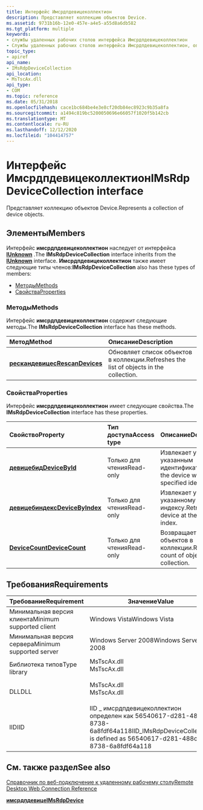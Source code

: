 ```yaml
---
title: Интерфейс Имсрдпдевицеколлектион
description: Представляет коллекцию объектов Device.
ms.assetid: 9731b16b-12e0-457e-a4e5-a55d8a6db582
ms.tgt_platform: multiple
keywords:
- службы удаленных рабочих столов интерфейса Имсрдпдевицеколлектион
- Службы удаленных рабочих столов интерфейса Имсрдпдевицеколлектион, описание
topic_type:
- apiref
api_name:
- IMsRdpDeviceCollection
api_location:
- MsTscAx.dll
api_type:
- COM
ms.topic: reference
ms.date: 05/31/2018
ms.openlocfilehash: cace1bc684be4e3e8cf20db84ec8923c9b35a8fa
ms.sourcegitcommit: a1494c819bc5200050696e66057f1020f5b142cb
ms.translationtype: MT
ms.contentlocale: ru-RU
ms.lasthandoff: 12/12/2020
ms.locfileid: "104414757"
---
```

# <a name="imsrdpdevicecollection-interface"></a><span data-ttu-id="baa57-105">Интерфейс Имсрдпдевицеколлектион</span><span class="sxs-lookup"><span data-stu-id="baa57-105">IMsRdpDeviceCollection interface</span></span>

<span data-ttu-id="baa57-106">Представляет коллекцию объектов Device.</span><span class="sxs-lookup"><span data-stu-id="baa57-106">Represents a collection of device objects.</span></span>

## <a name="members"></a><span data-ttu-id="baa57-107">Элементы</span><span class="sxs-lookup"><span data-stu-id="baa57-107">Members</span></span>

<span data-ttu-id="baa57-108">Интерфейс **имсрдпдевицеколлектион** наследует от интерфейса [**IUnknown**](/windows/desktop/api/unknwn/nn-unknwn-iunknown) .</span><span class="sxs-lookup"><span data-stu-id="baa57-108">The **IMsRdpDeviceCollection** interface inherits from the [**IUnknown**](/windows/desktop/api/unknwn/nn-unknwn-iunknown) interface.</span></span> <span data-ttu-id="baa57-109">**Имсрдпдевицеколлектион** также имеет следующие типы членов:</span><span class="sxs-lookup"><span data-stu-id="baa57-109">**IMsRdpDeviceCollection** also has these types of members:</span></span>

-   [<span data-ttu-id="baa57-110">Методы</span><span class="sxs-lookup"><span data-stu-id="baa57-110">Methods</span></span>](#methods)
-   [<span data-ttu-id="baa57-111">Свойства</span><span class="sxs-lookup"><span data-stu-id="baa57-111">Properties</span></span>](#properties)

### <a name="methods"></a><span data-ttu-id="baa57-112">Методы</span><span class="sxs-lookup"><span data-stu-id="baa57-112">Methods</span></span>

<span data-ttu-id="baa57-113">Интерфейс **имсрдпдевицеколлектион** содержит следующие методы.</span><span class="sxs-lookup"><span data-stu-id="baa57-113">The **IMsRdpDeviceCollection** interface has these methods.</span></span>



| <span data-ttu-id="baa57-114">Метод</span><span class="sxs-lookup"><span data-stu-id="baa57-114">Method</span></span>                                                        | <span data-ttu-id="baa57-115">Описание</span><span class="sxs-lookup"><span data-stu-id="baa57-115">Description</span></span>                                                 |
|:--------------------------------------------------------------|:------------------------------------------------------------|
| [<span data-ttu-id="baa57-116">**рескандевицес**</span><span class="sxs-lookup"><span data-stu-id="baa57-116">**RescanDevices**</span></span>](imsrdpdevicecollection-rescandevices.md) | <span data-ttu-id="baa57-117">Обновляет список объектов в коллекции.</span><span class="sxs-lookup"><span data-stu-id="baa57-117">Refreshes the list of objects in the collection.</span></span><br/> |



 

### <a name="properties"></a><span data-ttu-id="baa57-118">Свойства</span><span class="sxs-lookup"><span data-stu-id="baa57-118">Properties</span></span>

<span data-ttu-id="baa57-119">Интерфейс **имсрдпдевицеколлектион** имеет следующие свойства.</span><span class="sxs-lookup"><span data-stu-id="baa57-119">The **IMsRdpDeviceCollection** interface has these properties.</span></span>



| <span data-ttu-id="baa57-120">Свойство</span><span class="sxs-lookup"><span data-stu-id="baa57-120">Property</span></span>                                                                 | <span data-ttu-id="baa57-121">Тип доступа</span><span class="sxs-lookup"><span data-stu-id="baa57-121">Access type</span></span>          | <span data-ttu-id="baa57-122">Описание</span><span class="sxs-lookup"><span data-stu-id="baa57-122">Description</span></span>                                                    |
|:-------------------------------------------------------------------------|:---------------------|:---------------------------------------------------------------|
| [<span data-ttu-id="baa57-123">**девицебид**</span><span class="sxs-lookup"><span data-stu-id="baa57-123">**DeviceById**</span></span>](imsrdpdevicecollection-devicebyid.md)<br/>       | <span data-ttu-id="baa57-124">Только для чтения</span><span class="sxs-lookup"><span data-stu-id="baa57-124">Read-only</span></span><br/> | <span data-ttu-id="baa57-125">Извлекает устройство с указанным идентификатором.</span><span class="sxs-lookup"><span data-stu-id="baa57-125">Retrieves the device with the specified identifier.</span></span><br/> |
| [<span data-ttu-id="baa57-126">**девицебиндекс**</span><span class="sxs-lookup"><span data-stu-id="baa57-126">**DeviceByIndex**</span></span>](imsrdpdevicecollection-devicebyindex.md)<br/> | <span data-ttu-id="baa57-127">Только для чтения</span><span class="sxs-lookup"><span data-stu-id="baa57-127">Read-only</span></span><br/> | <span data-ttu-id="baa57-128">Извлекает устройство по указанному индексу.</span><span class="sxs-lookup"><span data-stu-id="baa57-128">Retrieves the device at the specified index.</span></span><br/>        |
| [<span data-ttu-id="baa57-129">**DeviceCount**</span><span class="sxs-lookup"><span data-stu-id="baa57-129">**DeviceCount**</span></span>](imsrdpdevicecollection-devicecount.md)<br/>     | <span data-ttu-id="baa57-130">Только для чтения</span><span class="sxs-lookup"><span data-stu-id="baa57-130">Read-only</span></span><br/> | <span data-ttu-id="baa57-131">Возвращает число объектов в коллекции.</span><span class="sxs-lookup"><span data-stu-id="baa57-131">Retrieves the count of objects in the collection.</span></span><br/>   |



 

## <a name="requirements"></a><span data-ttu-id="baa57-132">Требования</span><span class="sxs-lookup"><span data-stu-id="baa57-132">Requirements</span></span>



| <span data-ttu-id="baa57-133">Требование</span><span class="sxs-lookup"><span data-stu-id="baa57-133">Requirement</span></span> | <span data-ttu-id="baa57-134">Значение</span><span class="sxs-lookup"><span data-stu-id="baa57-134">Value</span></span> |
|-------------------------------------|-------------------------------------------------------------------------------------------|
| <span data-ttu-id="baa57-135">Минимальная версия клиента</span><span class="sxs-lookup"><span data-stu-id="baa57-135">Minimum supported client</span></span><br/> | <span data-ttu-id="baa57-136">Windows Vista</span><span class="sxs-lookup"><span data-stu-id="baa57-136">Windows Vista</span></span><br/>                                                                  |
| <span data-ttu-id="baa57-137">Минимальная версия сервера</span><span class="sxs-lookup"><span data-stu-id="baa57-137">Minimum supported server</span></span><br/> | <span data-ttu-id="baa57-138">Windows Server 2008</span><span class="sxs-lookup"><span data-stu-id="baa57-138">Windows Server 2008</span></span><br/>                                                            |
| <span data-ttu-id="baa57-139">Библиотека типов</span><span class="sxs-lookup"><span data-stu-id="baa57-139">Type library</span></span><br/>             | <dl> <span data-ttu-id="baa57-140"><dt>MsTscAx.dll</dt></span><span class="sxs-lookup"><span data-stu-id="baa57-140"><dt>MsTscAx.dll</dt></span></span> </dl>    |
| <span data-ttu-id="baa57-141">DLL</span><span class="sxs-lookup"><span data-stu-id="baa57-141">DLL</span></span><br/>                      | <dl> <span data-ttu-id="baa57-142"><dt>MsTscAx.dll</dt></span><span class="sxs-lookup"><span data-stu-id="baa57-142"><dt>MsTscAx.dll</dt></span></span> </dl>    |
| <span data-ttu-id="baa57-143">IID</span><span class="sxs-lookup"><span data-stu-id="baa57-143">IID</span></span><br/>                      | <span data-ttu-id="baa57-144">IID \_ имсрдпдевицеколлектион определен как 56540617-d281-488c-8738-6a8fdf64a118</span><span class="sxs-lookup"><span data-stu-id="baa57-144">IID\_IMsRdpDeviceCollection is defined as 56540617-d281-488c-8738-6a8fdf64a118</span></span><br/> |



## <a name="see-also"></a><span data-ttu-id="baa57-145">См. также раздел</span><span class="sxs-lookup"><span data-stu-id="baa57-145">See also</span></span>

<dl> <dt>

[<span data-ttu-id="baa57-146">Справочник по веб-подключение к удаленному рабочему столу</span><span class="sxs-lookup"><span data-stu-id="baa57-146">Remote Desktop Web Connection Reference</span></span>](remote-desktop-web-connection-reference.md)
</dt> <dt>

[<span data-ttu-id="baa57-147">**имсрдпдевице**</span><span class="sxs-lookup"><span data-stu-id="baa57-147">**IMsRdpDevice**</span></span>](imsrdpdevice.md)
</dt> </dl>

 

